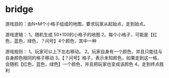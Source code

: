 # bridge
游戏目的：由N*M个小格子组成的地图，要求玩家从起始点，走到始点。

游戏逻辑：
1。随机生成 50*100的小格子的地图
2。每个小格子，可能是【红色，蓝色，绿色，？问号】4个颜色，其中一种

游戏规则：
1。玩家可以上下左右移动。
2。玩家自身有一个颜色，并且只能往与自身颜色相同的格子移动
3。【？问号】格子，表示未知颜色，如果走到这一格，会随机【红色，蓝色，绿色】一个颜色，并且把玩家也变成该颜色
4。走到终点胜利



